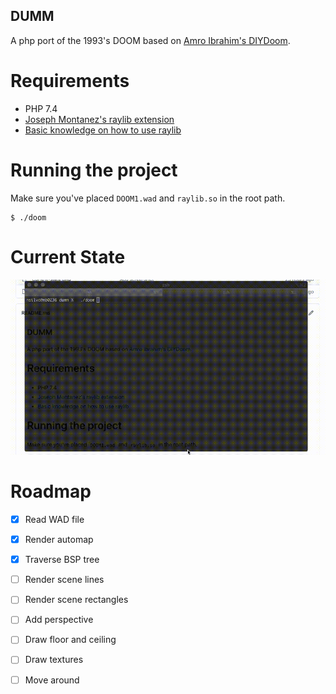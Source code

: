 DUMM
---

A php port of the 1993's DOOM based on [Amro Ibrahim's DIYDoom](https://github.com/amroibrahim/DIYDoom).

# Requirements

- PHP 7.4
- [Joseph Montanez's raylib extension](https://github.com/joseph-montanez/raylib-php)
- [Basic knowledge on how to use raylib](https://thephp.website/en/issue/games-with-php/)

# Running the project

Make sure you've placed `DOOM1.wad` and `raylib.so` in the root path.

```
$ ./doom
```

# Current State
![Rendering automap + root node](current-state.gif)

# Roadmap

- [x] Read WAD file
- [x] Render automap
- [x] Traverse BSP tree
- [ ] Render scene lines
- [ ] Render scene rectangles
- [ ] Add perspective
- [ ] Draw floor and ceiling
- [ ] Draw textures
- [ ] Move around

